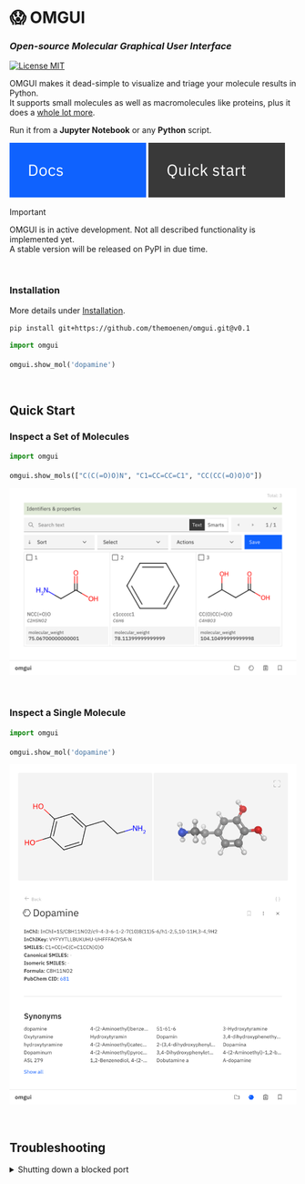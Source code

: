 # 😱 OMGUI

### _Open-source Molecular Graphical User Interface_

<!-- [![PyPI - Python Version](https://img.shields.io/pypi/pyversions/omgui)](https://pypi.org/project/omgui/) -->
<!-- [![PyPI version](https://img.shields.io/pypi/v/omgui)](https://pypi.org/project/omgui/) -->

[![License MIT](https://img.shields.io/github/license/acceleratedscience/openad-toolkit)](https://opensource.org/licenses/MIT)

<!-- [![License MIT](https://img.shields.io/pypi/frameworkversions/jupyterlab/omgui)](https://jupyter.org/) -->

OMGUI makes it dead-simple to visualize and triage your molecule results in Python.  
It supports small molecules as well as macromolecules like proteins, plus it does a [whole lot more](docs/readme.md).

Run it from a **Jupyter Notebook** or any **Python** script.

[![Documentation](docs/assets/btn-docs.svg)](docs/readme.md#omgui---documentation)
[![Quick start](docs/assets/btn-quick-start.svg)](#quick-start)

> [!IMPORTANT]
> OMGUI is in active development. Not all described functionality is implemented yet.  
> A stable version will be released on PyPI in due time.

<br>

### Installation

More details under [Installation](docs/installation.md).

```shell
pip install git+https://github.com/themoenen/omgui.git@v0.1
```

```python
import omgui

omgui.show_mol('dopamine')
```

<br>

## Quick Start

### Inspect a Set of Molecules

```python
import omgui

omgui.show_mols(["C(C(=O)O)N", "C1=CC=CC=C1", "CC(CC(=O)O)O"])
```

<kbd><img src="docs/assets/gui-molset.png" /></kbd>

<br>

### Inspect a Single Molecule

```python
import omgui

omgui.show_mol('dopamine')
```

<kbd><img src="docs/assets/gui-molecule.png" /></kbd>

<br>

## Troubleshooting

<details>
<summary>Shutting down a blocked port</summary>

If the OMGUI server didn't shut down properly and is occupying a port, you can shut it down by visiting:

```
http://localhost:8024/shutdown
```

<details>

<br><br>

To discover what else **omgui** can do, [continue here](docs/readme.md).
